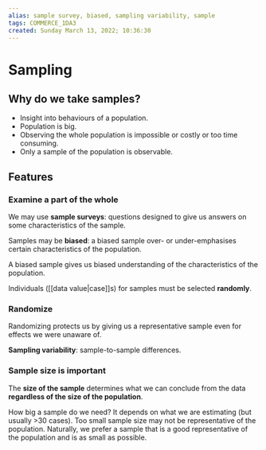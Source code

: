 ```yaml
---
alias: sample survey, biased, sampling variability, sample
tags: COMMERCE_1DA3
created: Sunday March 13, 2022; 10:36:30 
---
```

# Sampling
## Why do we take samples?
- Insight into behaviours of a population.
- Population is big.
- Observing the whole population is impossible or costly or too time consuming.
- Only a sample of the population is observable.

## Features
### Examine a part of the whole
We may use **sample surveys**: questions designed to give us answers on some characteristics of the sample.

Samples may be **biased**: a biased sample over- or under-emphasises certain characteristics of the population.

A biased sample gives us biased understanding of the characteristics of the population.

Individuals ([[data value|case]]s) for samples must be selected **randomly**.

### Randomize
Randomizing protects us by giving us a representative sample even for effects we were unaware of. 

**Sampling variability**: sample-to-sample differences.

### Sample size is important
The **size of the sample** determines what we can conclude from the data **regardless of the size of the population**. 

How big a sample do we need? It depends on what we are estimating (but usually >30 cases). Too small sample size may not be representative of the population. Naturally, we prefer a sample that is a good representative of the population and is as small as possible. 
